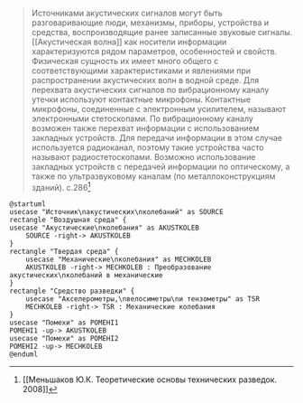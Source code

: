

>Источниками акустических сигналов могут быть разговаривающие люди, механизмы, приборы, устройства и средства, воспроизводящие ранее записанные звуковые сигналы.
>[[Акустическая волна]] как носители информации характеризуются рядом параметров, особенностей и свойств. Физическая сущность их имеет много общего с соответствующими характеристиками и явлениями при распространении акустических волн в водной среде.
>Для перехвата акустических сигналов по вибрационному каналу утечки используют контактные микрофоны. Контактные микрофоны, соединенные с электронным усилителем, называют электронными стетоскопами.
>По вибрационному каналу возможен также перехват информации с использованием закладных устройств. Для передачи информации в этом случае используется радиоканал, поэтому такие устройства часто называют радиостетоскопами.
>Возможно использование закладных устройств с передачей информации по оптическому, а также по ультразвуковому каналам (по металлоконструкциям зданий).
>c.286[^3]

```plantuml
@startuml
usecase "Источник\nакустических\nколебаний" as SOURCE
rectangle "Воздушная среда" {
usecase "Акустические\nколебания" as AKUSTKOLEB
	SOURCE -right-> AKUSTKOLEB
}
rectangle "Твердая среда" {
	usecase "Механические\nколебания" as MECHKOLEB
	AKUSTKOLEB -right-> MECHKOLEB : Преобразование акустических\nколебаний в механические
}
rectangle "Средство разведки" {
	usecase "Акселерометры,\nвелосиметры\nи тензометры" as TSR
	MECHKOLEB -right-> TSR : Механические колебания
}
usecase "Помехи" as POMEHI1
POMEHI1 -up-> AKUSTKOLEB
usecase "Помехи" as POMEHI2
POMEHI2 -up-> MECHKOLEB
@enduml
```
[^3]:[[Меньшаков Ю.К. Теоретические основы технических разведок. 2008]]